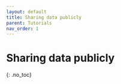 ```yaml
---
layout: default
title: Sharing data publicly
parent: Tutorials
nav_order: 1
---
```

# Sharing data publicly
{: .no_toc}
